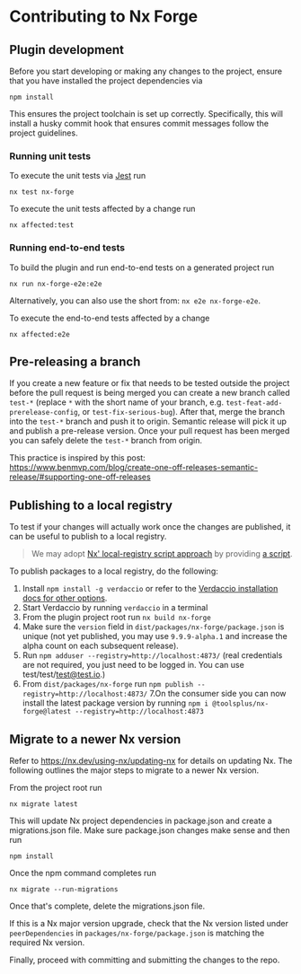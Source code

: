 # Contributing to Nx Forge

## Plugin development

Before you start developing or making any changes to the project, ensure that you have installed the project dependencies via

    npm install

This ensures the project toolchain is set up correctly. Specifically, this will install a husky commit hook that ensures commit messages follow the project guidelines.

### Running unit tests

To execute the unit tests via [Jest](https://jestjs.io) run

    nx test nx-forge

To execute the unit tests affected by a change run

    nx affected:test

### Running end-to-end tests

To build the plugin and run end-to-end tests on a generated project run

    nx run nx-forge-e2e:e2e

Alternatively, you can also use the short from: `nx e2e nx-forge-e2e`.

To execute the end-to-end tests affected by a change

    nx affected:e2e

## Pre-releasing a branch

If you create a new feature or fix that needs to be tested outside the project before the pull request is being merged you can create a new branch called `test-*` (replace `*` with the short name of your branch, e.g. `test-feat-add-prerelease-config`, or `test-fix-serious-bug`). After that, merge the branch into the `test-*` branch and push it to origin. Semantic release will pick it up and publish a pre-release version.
Once your pull request has been merged you can safely delete the `test-*` branch from origin.

This practice is inspired by this post: https://www.benmvp.com/blog/create-one-off-releases-semantic-release/#supporting-one-off-releases 

## Publishing to a local registry

To test if your changes will actually work once the changes are published,
it can be useful to publish to a local registry.

> We may adopt [Nx' local-registry script approach](https://github.com/nrwl/nx/blob/master/CONTRIBUTING.md#publishing-to-a-local-registry) by providing [a script](https://github.com/nrwl/nx/blob/master/scripts/local-registry.sh).

To publish packages to a local registry, do the following:

1. Install `npm install -g verdaccio` or refer to the [Verdaccio installation docs for other options](https://verdaccio.org/docs/installation).
2. Start Verdaccio by running `verdaccio` in a terminal
3. From the plugin project root run `nx build nx-forge`
4. Make sure the `version` field in `dist/packages/nx-forge/package.json` is unique (not yet published, you may use `9.9.9-alpha.1` and increase the alpha count on each subsequent release).
5. Run `npm adduser --registry=http://localhost:4873/` (real credentials are not required, you just need to be logged in. You can use test/test/test@test.io.)
6. From `dist/packages/nx-forge` run `npm publish --registry=http://localhost:4873/`
7.On the consumer side you can now install the latest package version by running `npm i @toolsplus/nx-forge@latest --registry=http://localhost:4873`

## Migrate to a newer Nx version

Refer to https://nx.dev/using-nx/updating-nx for details on updating Nx. The following outlines the major steps to migrate to a newer Nx version.

From the project root run 

    nx migrate latest

This will update Nx project dependencies in package.json and create a migrations.json file.
Make sure package.json changes make sense and then run 

    npm install

Once the npm command completes run

    nx migrate --run-migrations

Once that's complete, delete the migrations.json file.

If this is a Nx major version upgrade, check that the Nx version listed under `peerDependencies` in `packages/nx-forge/package.json` is matching the required Nx version.

Finally, proceed with committing and submitting the changes to the repo.  
